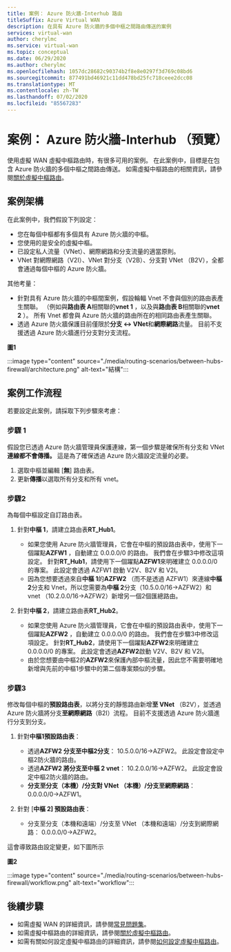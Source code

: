```yaml
---
title: 案例： Azure 防火牆-Interhub 路由
titleSuffix: Azure Virtual WAN
description: 在具有 Azure 防火牆的多個中樞之間路由傳送的案例
services: virtual-wan
author: cherylmc
ms.service: virtual-wan
ms.topic: conceptual
ms.date: 06/29/2020
ms.author: cherylmc
ms.openlocfilehash: 1057dc28682c90374b2f8e8e0297f3d769c08bd6
ms.sourcegitcommit: 877491bd46921c11dd478bd25fc718ceee2dcc08
ms.translationtype: MT
ms.contentlocale: zh-TW
ms.lasthandoff: 07/02/2020
ms.locfileid: "85567283"
---
```

# <a name="scenario-azure-firewall---interhub-preview"></a>案例： Azure 防火牆-Interhub （預覽）

使用虛擬 WAN 虛擬中樞路由時，有很多可用的案例。 在此案例中，目標是在包含 Azure 防火牆的多個中樞之間路由傳送。 如需虛擬中樞路由的相關資訊，請參閱[關於虛擬中樞路由](about-virtual-hub-routing.md)。

## <a name="scenario-architecture"></a><a name="architecture"></a>案例架構

在此案例中，我們假設下列設定：

* 您在每個中樞都有多個具有 Azure 防火牆的中樞。
* 您使用的是安全的虛擬中樞。
* 已設定私人流量（VNet）、網際網路和分支流量的適當原則。
* VNet 對網際網路（V2I）、VNet 對分支（V2B）、分支對 VNet （B2V），全都會通過每個中樞的 Azure 防火牆。

其他考量：

* 針對具有 Azure 防火牆的中樞間案例，假設輪輻 Vnet 不會與個別的路由表產生關聯。 （例如與**路由表 A**相關聯的**vnet 1** ，以及與**路由表 B**相關聯的**vnet 2** ）。 所有 Vnet 都會與 Azure 防火牆的路由所在的相同路由表產生關聯。
* 透過 Azure 防火牆保護目前僅限於**分支 <-> VNet**和**網際網路**流量。 目前不支援透過 Azure 防火牆進行分支對分支流程。

**圖1**

:::image type="content" source="./media/routing-scenarios/between-hubs-firewall/architecture.png" alt-text="結構":::

## <a name="scenario-workflow"></a><a name="workflow"></a>案例工作流程

若要設定此案例，請採取下列步驟來考慮：

### <a name="step-1"></a><a name="step-1"></a>步驟 1

假設您已透過 Azure 防火牆管理員保護連線，第一個步驟是確保所有分支和 VNet**連線都不會傳播。** 這是為了確保透過 Azure 防火牆設定流量的必要。

1. 選取中樞並編輯 [**無**] 路由表。
1. 更新**傳播**以選取所有分支和所有 vnet。

### <a name="step-2"></a><a name="step-2"></a>步驟2

為每個中樞設定自訂路由表。

1. 針對**中樞 1**，請建立路由表**RT_Hub1**。

    * 如果您使用 Azure 防火牆管理員，它會在中樞的預設路由表中，使用下一個躍點**AZFW1** ，自動建立 0.0.0.0/0 的路由。 我們會在步驟3中修改這項設定。 針對**RT_Hub1**，請使用下一個躍點**AZFW1**來明確建立 0.0.0.0/0 的專案。 此設定會透過 AZFW1 啟動 V2V、B2V 和 V2I。
    * 因為您想要透過來自**中樞 1**的**AZFW2** （而不是透過 AZFW1）來連線**中樞 2**分支和 Vnet，所以您需要為**中樞 2**分支（10.5.0.0/16->AZFW2）和 vnet （10.2.0.0/16->AZFW2）新增另一個2個匯總路由。

1. 針對**中樞 2**，請建立路由表**RT_Hub2**。

    * 如果您使用 Azure 防火牆管理員，它會在中樞的預設路由表中，使用下一個躍點**AZFW2** ，自動建立 0.0.0.0/0 的路由。 我們會在步驟3中修改這項設定。 針對**RT_Hub2**，請使用下一個躍點**AZFW2**來明確建立 0.0.0.0/0 的專案。 此設定會透過**AZFW2**啟動 V2V、B2V 和 V2I。
    * 由於您想要由中樞2的**AZFW2**來保護內部中樞流量，因此您不需要明確地新增與先前的中樞1步驟中的第二個專案類似的步驟。

### <a name="step-3"></a><a name="step-3"></a>步驟3

修改每個中樞的**預設路由表**，以將分支的靜態路由新增**至 VNet** （B2V），並透過 Azure 防火牆將分支**至網際網路**（B2I）流程。 目前不支援透過 Azure 防火牆進行分支到分支。

1. 針對**中樞1預設路由表**：

    * 透過**AZFW2 分支至中樞2分支**： 10.5.0.0/16->AZFW2。 此設定會設定中樞2防火牆的路由。
    * 透過**AZFW2 將分支至中樞 2 vnet**： 10.2.0.0/16->AZFW2。 此設定會設定中樞2防火牆的路由。
    * **分支至分支（本機）/分支對 VNet （本機）/分支至網際網路**： 0.0.0.0/0->AZFW1。

2. 針對 [**中樞 2] 預設路由表**：

    * 分支至分支（本機和遠端）/分支至 VNet （本機和遠端）/分支到網際網路： 0.0.0.0/0->AZFW2。

這會導致路由設定變更，如下圖所示

**圖2**

:::image type="content" source="./media/routing-scenarios/between-hubs-firewall/workflow.png" alt-text="workflow":::

## <a name="next-steps"></a>後續步驟

* 如需虛擬 WAN 的詳細資訊，請參閱[常見問題集](virtual-wan-faq.md)。
* 如需虛擬中樞路由的詳細資訊，請參閱[關於虛擬中樞路由](about-virtual-hub-routing.md)。
* 如需有關如何設定虛擬中樞路由的詳細資訊，請參閱[如何設定虛擬中樞路由](how-to-virtual-hub-routing.md)。
